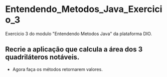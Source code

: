# Entendendo_Metodos_Java_Exercicio_3
Exercicio 3 do modulo "Entendendo Metodos Java" da plataforma DIO.

## Recrie a aplicação que calcula a área dos 3 quadriláteros notáveis.
- Agora faça os métodos retornarem valores.
